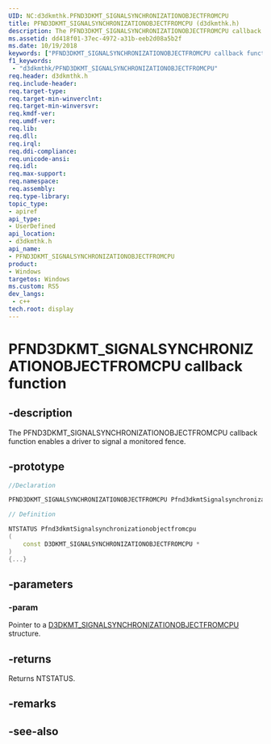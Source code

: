 ```yaml
---
UID: NC:d3dkmthk.PFND3DKMT_SIGNALSYNCHRONIZATIONOBJECTFROMCPU
title: PFND3DKMT_SIGNALSYNCHRONIZATIONOBJECTFROMCPU (d3dkmthk.h)
description: The PFND3DKMT_SIGNALSYNCHRONIZATIONOBJECTFROMCPU callback function enables a driver to signal a monitored fence.
ms.assetid: dd418f01-37ec-4972-a31b-eeb2d08a5b2f
ms.date: 10/19/2018
keywords: ["PFND3DKMT_SIGNALSYNCHRONIZATIONOBJECTFROMCPU callback function"]
f1_keywords:
 - "d3dkmthk/PFND3DKMT_SIGNALSYNCHRONIZATIONOBJECTFROMCPU"
req.header: d3dkmthk.h
req.include-header:
req.target-type:
req.target-min-winverclnt:
req.target-min-winversvr:
req.kmdf-ver:
req.umdf-ver:
req.lib:
req.dll:
req.irql: 
req.ddi-compliance:
req.unicode-ansi:
req.idl:
req.max-support:
req.namespace:
req.assembly:
req.type-library: 
topic_type: 
- apiref
api_type: 
- UserDefined
api_location: 
- d3dkmthk.h
api_name: 
- PFND3DKMT_SIGNALSYNCHRONIZATIONOBJECTFROMCPU
product:
- Windows
targetos: Windows
ms.custom: RS5
dev_langs:
 - c++
tech.root: display
---
```


# PFND3DKMT_SIGNALSYNCHRONIZATIONOBJECTFROMCPU callback function

## -description

The PFND3DKMT_SIGNALSYNCHRONIZATIONOBJECTFROMCPU callback function enables a driver to signal a monitored fence.

## -prototype

```cpp
//Declaration

PFND3DKMT_SIGNALSYNCHRONIZATIONOBJECTFROMCPU Pfnd3dkmtSignalsynchronizationobjectfromcpu; 

// Definition

NTSTATUS Pfnd3dkmtSignalsynchronizationobjectfromcpu 
(
	const D3DKMT_SIGNALSYNCHRONIZATIONOBJECTFROMCPU *
)
{...}

```

## -parameters

### -param  

Pointer to a [D3DKMT_SIGNALSYNCHRONIZATIONOBJECTFROMCPU](ns-d3dkmthk-_d3dkmt_signalsynchronizationobjectfromcpu.md) structure.

## -returns

Returns NTSTATUS.


## -remarks




## -see-also

